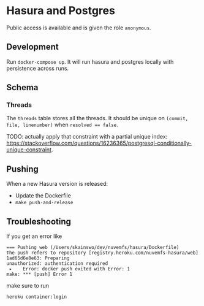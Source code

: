 # Hasura and Postgres

Public access is available and is given the role `anonymous`.

## Development

Run `docker-compose up`. It will run hasura and postgres locally with persistence across runs.

## Schema

### Threads

The `threads` table stores all the threads. It should be unique on `(commit, file, linenumber)` when `resolved == false`.

TODO: actually apply that constraint with a partial unique index: https://stackoverflow.com/questions/16236365/postgresql-conditionally-unique-constraint.

## Pushing

When a new Hasura version is released:

- Update the Dockerfile
- `make push-and-release`

## Troubleshooting

If you get an error like

```
=== Pushing web (/Users/skainswo/dev/nuvemfs/hasura/Dockerfile)
The push refers to repository [registry.heroku.com/nuvemfs-hasura/web]
1ad65d6e8e63: Preparing
unauthorized: authentication required
 ▸    Error: docker push exited with Error: 1
make: *** [push] Error 1
```

make sure to run

```
heroku container:login
```
